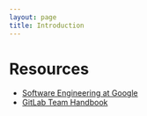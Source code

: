 ```yaml
---
layout: page
title: Introduction
---
```


# Resources
* [Software Engineering at Google](https://arxiv.org/pdf/1702.01715.pdf)
* [GitLab Team Handbook](https://about.gitlab.com/handbook/)
